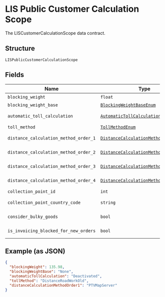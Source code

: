 
# LIS Public Customer Calculation Scope

The LISCustomerCalculationScope data contract.

## Structure

`LISPublicCustomerCalculationScope`

## Fields

| Name | Type | Tags | Description |
|  --- | --- | --- | --- |
| `blocking_weight` | `float` | Optional | Gets or sets BlockingWeight. |
| `blocking_weight_base` | [`BlockingWeightBaseEnum`](../../doc/models/blocking-weight-base-enum.md) | Optional | Gets or sets BlockingWeightBase. |
| `automatic_toll_calculation` | [`AutomaticTollCalculationEnum`](../../doc/models/automatic-toll-calculation-enum.md) | Optional | Gets or sets AutomaticTollCalculation. |
| `toll_method` | [`TollMethodEnum`](../../doc/models/toll-method-enum.md) | Optional | Gets or sets TollMethod. |
| `distance_calculation_method_order_1` | [`DistanceCalculationMethodOrder1Enum`](../../doc/models/distance-calculation-method-order-1-enum.md) | Optional | Gets or sets the distance calculation method order1. |
| `distance_calculation_method_order_2` | [`DistanceCalculationMethodOrder2Enum`](../../doc/models/distance-calculation-method-order-2-enum.md) | Optional | Gets or sets the distance calculation method order2. |
| `distance_calculation_method_order_3` | [`DistanceCalculationMethodOrder3Enum`](../../doc/models/distance-calculation-method-order-3-enum.md) | Optional | Gets or sets the distance calculation method order3. |
| `distance_calculation_method_order_4` | [`DistanceCalculationMethodOrder4Enum`](../../doc/models/distance-calculation-method-order-4-enum.md) | Optional | Gets or sets the distance calculation method order4. |
| `collection_point_id` | `int` | Optional | Gets or sets CollectionPoint. |
| `collection_point_country_code` | `string` | Optional | Gets or sets the collection point country code. |
| `consider_bulky_goods` | `bool` | Optional | Gets or sets ConsiderBulkyGoods. |
| `is_invoicing_blocked_for_new_orders` | `bool` | Optional | Gets or sets IsInvoicingBlockedForNewOrders. |

## Example (as JSON)

```json
{
  "blockingWeight": 135.98,
  "blockingWeightBase": "None",
  "automaticTollCalculation": "Deactivated",
  "tollMethod": "DistanceRoadWorkOld",
  "distanceCalculationMethodOrder1": "PTVMapServer"
}
```

